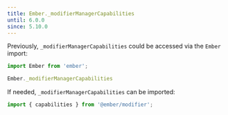 ```yaml
---
title: Ember._modifierManagerCapabilities
until: 6.0.0
since: 5.10.0
---
```



Previously, `_modifierManagerCapabilities` could be accessed via the `Ember` import:
```js
import Ember from 'ember';

Ember._modifierManagerCapabilities
```

If needed, `_modifierManagerCapabilities` can be imported:
```js
import { capabilities } from '@ember/modifier';
```
